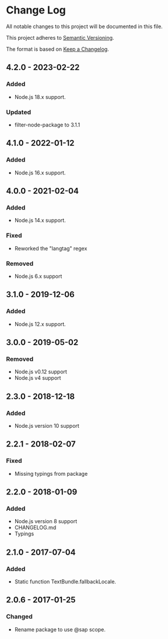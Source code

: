 # Change Log
All notable changes to this project will be documented in this file.

This project adheres to [Semantic Versioning](http://semver.org/).

The format is based on [Keep a Changelog](http://keepachangelog.com/).

## 4.2.0 - 2023-02-22

### Added
- Node.js 18.x support.

### Updated
- filter-node-package to 3.1.1


## 4.1.0 - 2022-01-12

### Added
- Node.js 16.x support.

## 4.0.0 - 2021-02-04

### Added
- Node.js 14.x support.

### Fixed
- Reworked the "langtag" regex

### Removed
- Node.js 6.x support

## 3.1.0 - 2019-12-06

### Added
- Node.js 12.x support.

## 3.0.0 - 2019-05-02

### Removed
- Node.js v0.12 support
- Node.js v4 support

## 2.3.0 - 2018-12-18

### Added
- Node.js version 10 support

## 2.2.1 - 2018-02-07

### Fixed
- Missing typings from package

## 2.2.0 - 2018-01-09

### Added
- Node.js version 8 support
- CHANGELOG.md
- Typings

## 2.1.0 - 2017-07-04

### Added
- Static function TextBundle.fallbackLocale.

## 2.0.6 - 2017-01-25

### Changed
- Rename package to use @sap scope.
